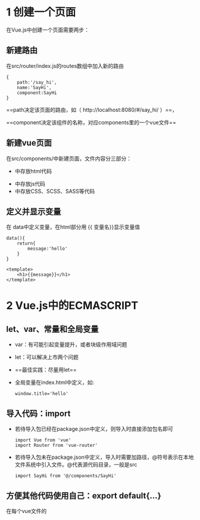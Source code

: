# 1 创建一个页面

在Vue.js中创建一个页面需要两步：

## 新建路由

在src/router/index.js的routes数组中加入新的路由

```
{
	path:'/say_hi',
	name:'SayHi',
	component:SayHi
}
```

==path决定该页面的路由，如（  http://localhost:8080/#/say_hi/ ）==，

==component决定该组件的名称，对应components里的一个vue文件==

## 新建vue页面

在src/components/中新建页面，文件内容分三部分：

- <template></template>中存放html代码

- <script></script>中存放js代码

- <style></style>中存放CSS、SCSS、SASS等代码

## 定义并显示变量

在 data中定义变量，在html部分用 {{ 变量名}}显示变量值

```
data(){
	return{
		message:'hello'
	}
}
```

```
<template>
	<h1>{{message}}</h1>
</template>
```

# 2 Vue.js中的ECMASCRIPT

##  let、var、常量和全局变量

- var：有可能引起变量提升，或者块级作用域问题

- let：可以解决上市两个问题

- ==最佳实践：尽量用let==

- 全局变量在index.html中定义，如:

  ```
  window.title='hello'
  ```

## 导入代码：import

- 若待导入包已经在package.json中定义，则导入时直接添加包名即可

  ```
  import Vue from 'vue'
  import Router from 'vue-router'
  ```

- 若待导入包未在package.json中定义，导入时需要加路径，@符号表示在本地文件系统中引入文件。@代表源代码目录，一般是src

  ```
  import SayHi from '@/components/SayHi'
  ```

## 方便其他代码使用自己：export default{...}

在每个vue文件的<script>中，都使用export default{...}代码

## ES的简写

```
export default{
	data(){
		return {}
	}
}
```

等同于

```
export default{
	data:function(){
		return {}
	}
}
```

## 箭头函数=>

```
.then(response => ...)
```

等同于

```
.then(function(response)){...}
```

> 使用箭头函数强制定义了作用域，可以避免由很多由作用域产生的问题

# 3 Vue.js渲染页面的过程和原理

> 只有知道一个页面是如何被渲染出来的，才能更好的理解框架和调试代码

## js 入口文件

js入口文件配置位置：/build/webpack.base.conf.js，其中关于入口文件的关键代码是

```
module.exports = {
	entry:{
		app: './src/main.js'
	}
}
```

即默认的js入口文件是main.js

## 首页对应的静态HTML页面

默认打开的首页为 应用首层目录的index.html，该页面中的代码

```
<div id="app"></div>
```

即为将来动态变化的内容

## App.vue的调用及渲染

- 在main.js中，调用App.vue
- 在App.vue中的<template>为第二层魔板。所有<router-view>中的内容都会被自动替换

## 渲染原理与实例

- Vue.js是典型的Ajax工作方式，即只渲染部分页面
- 浏览器的页面从不会被整体刷新，所有页面的变化都限定在 index.html中的<div id="app"></div>代码中
- 所有的动作都靠url来触发，如：
  - /#/books_list对应某个列表页
  - /*book/3对应某个详情页
  - 这个技术是靠Vue.js的核心组件vue-router来实现的

# 4 视图中的渲染

## 渲染变量

变量在 export default的data中定义，在html部分通过变量名获取变量的值，如下述代码中的message变量

```
<template>
    <div>
      Hi Vue!{{message}}
    </div>
</template>

<script>
    export default {
        data(){
          return {
            message:'在data中定义变量,在html部分显示变量的值'
          }
        },
        name: "SayHi"
    }
</script>
```

## 方法的声明和调用

方法的声明，在export default中的method中添加方法

```
 methods:{
          // 方法声明
          show_my_value:function(){
            alert('my_value:',+this.my_value);
          }
        },
```

方法调用，在<template>中调用

```
<input type="button" @click="show_my_value()" value="方法调用">
```

## 事件处理：v-on

@click 等同于 v-on:click

# 5 视图中的指令（Directive）

- java 中有jsp页面
- .net中有asp、aspx页面
- Ruby中有erb页面
- Vue.js中，与标签结合使用叫做Directive（指令）

## 循环指令 v-for

```
<template>
    <div>
      <h1>跟Vue.js相关的技术有：</h1>
      <ul>
        <li v-for="tech in technologies">
          {{ tech }}
        </li>
      </ul>
    </div>

</template>

<script>
    export default {
        name: "DirectiveFor",
        data(){
          return {
            technologies:['nvm','npm','node','webpack','ecma_script']
          }
        }
    }
</script>

<style scoped>

</style>
```

## 判断指令 v-if

判断指令一般由 v-if、v-else-if、v-else结合使用，示例代码如下：

```
<template>
  <div id="app">
    <h1>我们使用的技术是</h1>
    <div v-if="name === 'Vue.js'">
      Vue.js
    </div>
    <div v-else-if="name === 'angular'">
      Angular
    </div>
    <div v-else="name === 'React'">
      React
    </div>
  </div>
</template>

<script>
    export default {
        name: "Vue.js"
    }
</script>

<style scoped>

</style>
```

## v-for 与v-if的优先级

v-for与v-if一起使用时，v-for的优先级更高，即先循环再判断

```
<template>
  <div id="app">
    打印出以 'n'开头的与Vue.js相关的技术
    <ul>
      <li v-for="tech in technologies" v-if="tech.indexOf('n') === 0">
        {{ tech }}
      </li>
    </ul>
  </div>
</template>

<script>
    export default {
        name: "DirectiveForIf",
        data(){
          return {
            technologies:['nvm','npm','node','webpack','ecma_script']
          }
        }
    }
</script>
<style scoped>

</style>
```

##  v-bind

v-bind指令用于把某个属性绑定到某个元素上

```
<template>
    <div id="app">
      <p v-bind:style="'color:'+my_color">V-bind的使用</p>
    </div>
</template>

<script>
    export default {
        name: "DirectiveBind",
        data (){
          return{
            my_color:'green'
          }
        }
    }
</script>

<style scoped>

</style>
```

## v-on

v-on用于触发事件，HTML中的标准事件均可

## v-model 与双向绑定

## 双向绑定

- 可通过表单修改某个变量的值
- 可通过程序运算修改某个变量的值，并影响页面的展示

# 发送http请求

## 为当前SPA项目添加http请求的支持

修改main.js文件，增加如下代码：

```
import VueReSource from 'vue-resource';
Vue.use(VueReSource);
```

> 若提示VueResource模块找不到，则需要先安装该模块，截图如下

![安装VueResource模块](./images/module_VueResource_install.png)



## 新增页面“博客列表页”，调用http请求

```
<template>
    <table>
      <tr v-for="blog in blogs">
        <td>{{ blog.title }}</td>
      </tr>
    </table>
</template>

<script>
    export default {
        name: "BlogList",
        data(){
          return {
            title:'博客列表页',
            blogs:[]
          }
        },
      mounted() { //表示页面完成后应该做哪些事情
          this.$http.get('api/interface/blogs/all').then((response)=>{
            console.info(response.body)
            this.blogs = response.body.blogs
          }, (response)=>{
            console.error(response)
          })
      }
    }
</script>

<style scoped>
  td{
    text-align:left;
  }
</style>

```



## 设置Vue.js开发服务器的代理

一般情况下，JavaScript在浏览器中是无法发送跨域请求的，因此

- 开发模式下，我们需要在 Vue.js的开发服务器上做转发配置
- 生产模式下，使用nginx特性解决js跨域问题

开发模式下，开发服务器代理的配置，修改config/index.js文件中的proxyTable内容，如下所示：

```
proxyTable: {
      '/api':{
        target:'http://siwei.me', //1. 对所有以 "api"开头的url做处理
        changeOrigin:true,  //3. 转发到siwei.me上
        pathRewrite:{ //2. 把url中的'api'去掉
          '^/api':''
        }
      }
    },
```

设置完成后，重启服务器，即可看到效果

![跨域设置](./images/vue_test_1.png)